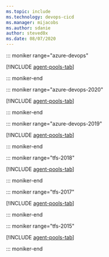```yaml
---
ms.topic: include
ms.technology: devops-cicd
ms.manager: mijacobs
ms.author: sdanie
author: steved0x
ms.date: 08/07/2020
---
```


::: moniker range="azure-devops"

[!INCLUDE [agent-pools-tab](agent-pools-tab/agent-pools-tab.md)]

::: moniker-end

::: moniker range="azure-devops-2020"

[!INCLUDE [agent-pools-tab](agent-pools-tab/agent-pools-tab-server-2020.md)]

::: moniker-end

::: moniker range="azure-devops-2019"

[!INCLUDE [agent-pools-tab](agent-pools-tab/agent-pools-tab-server-2019.md)]

::: moniker-end

::: moniker range="tfs-2018"

[!INCLUDE [agent-pools-tab](agent-pools-tab/agent-pools-tab-tfs-2018.md)]

::: moniker-end

::: moniker range="tfs-2017"

[!INCLUDE [agent-pools-tab](agent-pools-tab/agent-pools-tab-tfs-2017.md)]

::: moniker-end

::: moniker range="tfs-2015"

[!INCLUDE [agent-pools-tab](agent-pools-tab/agent-pools-tab-tfs-2015.md)]

::: moniker-end